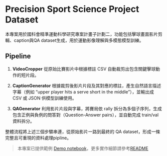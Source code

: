 # Precision Sport Science Project Dataset

本專案用於國科會精準運動科學研究專案計畫子計劃二，功能包括擊球畫面影片剪輯、caption與QA dataset生成，用於運動影像理解與多模態模型訓練。

## Pipeline 

1. **VideoCropper**
   從原始比賽影片中根據標註 CSV 自動裁剪出包含關鍵擊球動作的短片段。

2. **CaptionGenerator**
   根據裁剪後影片片段及其對應的標註，產生自然語言描述字幕（例如 “upper player hits a serve short in the middle”），並輸出成 CSV 或 JSON 供模型訓練使用。

3. **QAGenerator**
   利用影片片段與字幕，將賽局依 rally 拆分為多個子序列，生成包含正例與負例的問答對（Question-Answer pairs），並自動完成 train/val 資料拆分。


整體流程將上述三個步驟串連，從原始影片一路到最終的 QA dataset，形成一條完整且可重現的資料處理pipline。
>本專案已提供範例 [Demo notebook](Demo.ipynb)，更多實作細節請參考[README](dataset_pipeline/README.md)